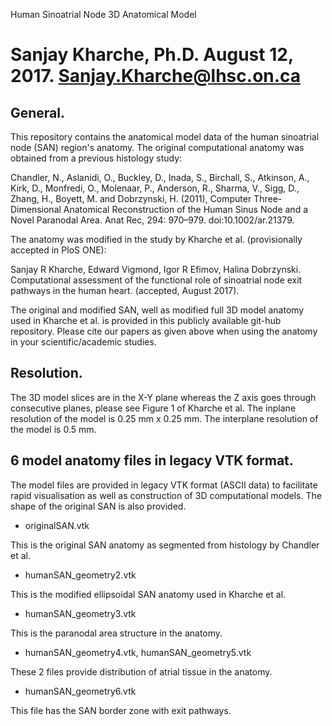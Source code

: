 Human Sinoatrial Node 3D Anatomical Model

Sanjay Kharche, Ph.D.
August 12, 2017.
Sanjay.Kharche@lhsc.on.ca
============================================================================================

General.
-------

This repository contains the anatomical model data of the human sinoatrial node (SAN) region's 
anatomy. The original computational anatomy was obtained from a previous histology study:

Chandler, N., Aslanidi, O., Buckley, D., Inada, S., Birchall, S., Atkinson, A., Kirk, D., Monfredi, O., 
Molenaar, P., Anderson, R., Sharma, V., Sigg, D., Zhang, H., Boyett, M. and Dobrzynski, H. (2011), 
Computer Three-Dimensional Anatomical Reconstruction of the Human Sinus Node and a 
Novel Paranodal Area. Anat Rec, 294: 970–979. doi:10.1002/ar.21379.

The anatomy was modified in the study by Kharche et al. (provisionally accepted in PloS ONE):

Sanjay R Kharche, Edward Vigmond, Igor R Efimov, Halina Dobrzynski.
Computational assessment of the functional role of sinoatrial node exit pathways in the human heart.
(accepted, August 2017).

The original and modified SAN, well as modified full 3D model anatomy used in Kharche et al. is 
provided in this publicly available git-hub repository. Please cite our papers as given above when using
the anatomy in your scientific/academic studies.

Resolution.
-----------

The 3D model slices are in the X-Y plane whereas the Z axis goes through consecutive planes, please see
Figure 1 of Kharche et al.
The inplane resolution of the model is 0.25 mm x 0.25 mm.
The interplane resolution of the model is 0.5 mm.

6 model anatomy files in legacy VTK format.
----------------------------------------------

The model files are provided in legacy VTK format (ASCII data) to facilitate rapid visualisation as well 
as construction of 3D computational models. The shape of the original SAN is also provided.

* originalSAN.vtk

This is the original SAN anatomy as segmented from histology by Chandler et al.

* humanSAN_geometry2.vtk

This is the modified ellipsoidal SAN anatomy used in Kharche et al.

* humanSAN_geometry3.vtk

This is the paranodal area structure in the anatomy.

* humanSAN_geometry4.vtk, humanSAN_geometry5.vtk

These 2 files provide distribution of atrial tissue in the anatomy.

* humanSAN_geometry6.vtk

This file has the SAN border zone with exit pathways.
